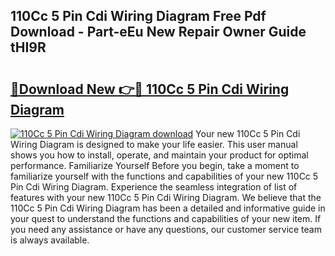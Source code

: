 ## 110Cc 5 Pin Cdi Wiring Diagram Free Pdf Download - Part-eEu New Repair Owner Guide tHI9R

# <h2><a href="http://dfh99c9.blite.top/?on=110Cc+5+Pin+Cdi+Wiring+Diagram">🔗Download New 👉🔴 110Cc 5 Pin Cdi Wiring Diagram</a></h2>

[![110Cc 5 Pin Cdi Wiring Diagram download](https://i.imgur.com/lujVjoI.png)](http://dfh99c9.blite.top/?on=110Cc+5+Pin+Cdi+Wiring+Diagram)
Your new 110Cc 5 Pin Cdi Wiring Diagram is designed to make your life easier. This user manual shows you how to install, operate, and maintain your product for optimal performance. Familiarize Yourself Before you begin, take a moment to familiarize yourself with the functions and capabilities of your new 110Cc 5 Pin Cdi Wiring Diagram. Experience the seamless integration of list of features with your new 110Cc 5 Pin Cdi Wiring Diagram. We believe that the 110Cc 5 Pin Cdi Wiring Diagram has been a detailed and informative guide in your quest to understand the functions and capabilities of your new item. If you need any assistance or have any questions, our customer service team is always available.
